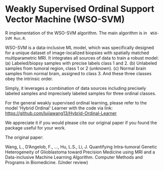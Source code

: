 # Weakly Supervised Ordinal Support Vector Machine (WSO-SVM)
R implementation of the WSO-SVM algorithm. The main algorithm is in ` WSO-SVM Run.R`.

WSO-SVM is a data-inclusive ML model, which was specifically designed for a unique dataset of image-localized biopsies with spatially matched multiparametric MRI. It integrates all sources of data to train a robust model: (a) Labeled/biopsy samples with precise labels class 1 and 2. (b) Unlabeled samples from tumoral region, class 1 or 2 (unknown). (c) Normal brain samples from normal brain, assigned to class 3. And these three classes obey the intrinsic order.

Simply, it leverages a combination of data sources including precisely labeled samples and imprecisely labeled samples for three ordinal classes.

For the general weakly supervised ordinal learning, please refer to the model 'Hybrid Ordinal' Learner with the code via link: https://github.com/lujiawang13/Hybrid-Ordinal-Learner


We appreciate it if you would please cite our original paper if you found the package useful for your work.

The original paper:

Wang, L., D’Angelob, F., ..., Hu, L.S., Li, J. Quantifying Intra-tumoral Genetic Heterogeneity of Glioblastoma toward Precision Medicine using MRI and a Data-inclusive Machine Learning Algorithm. Computer Methods and Programs in Biomedicine. (Under review)

